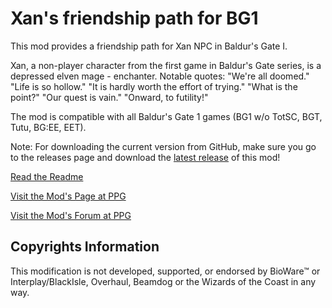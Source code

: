 # Xan's friendship path for BG1
This mod provides a friendship path for Xan NPC in Baldur's Gate I.

Xan, a non-player character from the first game in Baldur's Gate series, is a depressed elven mage - enchanter. Notable quotes: "We're all doomed."
"Life is so hollow." "It is hardly worth the effort of trying."
"What is the point?" "Our quest is vain." "Onward, to futility!"

The mod is compatible with all Baldur's Gate 1 games (BG1 w/o TotSC, BGT, Tutu, BG:EE, EET).

Note: For downloading the current version from GitHub, make sure you go to the releases page and download the [latest release](https://github.com/Pocket-Plane-Group/Xan_BG1_Friendship/releases) of this mod!

[Read the Readme](https://Pocket-Plane-Group.github.io/Pocket-Plane-Group.github.io/readmes/Readme-XanBG1Friend.txt)

[Visit the Mod's Page at PPG](http://www.pocketplane.net/tutumods)

[Visit the Mod's Forum at PPG](http://forums.pocketplane.net/index.php?topic=24286.0)

## Copyrights Information

This modification is not developed, supported, or endorsed by BioWare™ or Interplay/BlackIsle, Overhaul, Beamdog or the Wizards of the Coast in any way.
